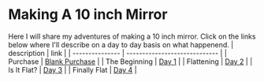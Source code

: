 # Making A 10 inch Mirror

Here I will share my adventures of making a 10 inch mirror. Click on the links below where I'll describe on a day to day basis on what happenend.
| description     | link                          |
| --------------- | ----------------------------- |
| Purchase        | [Blank Purchase](purchase.md) |
| The Beginning   | [Day 1](./day1/)              |
| Flattening      | [Day 2](./day2/)              |
| Is It Flat?     | [Day 3](./day3/)              |
| Finally Flat    | [Day 4](./day4/)              |
